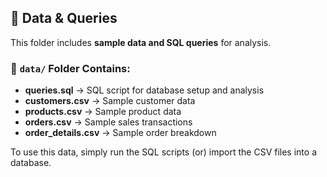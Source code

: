 ## 📂 Data & Queries
This folder includes **sample data and SQL queries** for analysis.

### 📁 `data/` Folder Contains:
- **queries.sql** → SQL script for database setup and analysis
- **customers.csv** → Sample customer data
- **products.csv** → Sample product data
- **orders.csv** → Sample sales transactions
- **order_details.csv** → Sample order breakdown

To use this data, simply run the SQL scripts (or) import the CSV files into a database.
